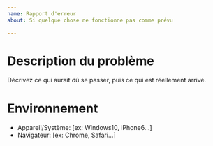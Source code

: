 ```yaml
---
name: Rapport d'erreur
about: Si quelque chose ne fonctionne pas comme prévu

---
```


<!-- Vous pouvez effacer les parties de ce message qui ne s'appliquent pas à votre problème -->

<!-- Si le problème est lié à l'affichage du site, rechargez la page avec Ctrl+F5 pour vérifier si le problème subsiste -->

# Description du problème

Décrivez ce qui aurait dû se passer, puis ce qui est réellement arrivé.

# Environnement

- Appareil/Système: [ex: Windows10, iPhone6...]
- Navigateur: [ex: Chrome, Safari...]
